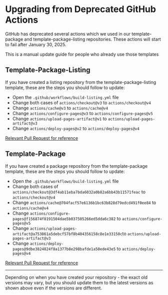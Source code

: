 # Upgrading from Deprecated GitHub Actions

GitHub has deprecated several actions which we used in our template-package and template-package-listing repositories. These actions will start to fail after January 30, 2025.

This is a manual update guide for people who already use those templates

## Template-Package-Listing

If you have created a listing repository from the template-package-listing template, these are the steps you should follow to update:

- Open the `.github/workflows/build-listing.yml` file
- Change both cases of `actions/checkout@v3` to `actions/checkout@v4`
- Change `actions/cache@v3` to `actions/cache@v4`
- Change `actions/configure-pages@v3` to `actions/configure-pages@v5`
- Change `actions/upload-pages-artifact@v1` to `actions/upload-pages-artifact@v3`
- Change `actions/deploy-pages@v2` to `actions/deploy-pages@v4`

[Relevant Pull Request for reference](https://github.com/vrchat-community/template-package-listing/pull/17)

## Template-Package

If you have created a package repository from the template-package template, these are the steps you should follow to update:

- Open the `.github/workflows/build-listing.yml` file
- Change both cases of `actions/checkout@3df4ab11eba7bda6032a0b82a6bb43b11571feac` to `actions/checkout@v4`
- Change `actions/cache@704facf57e6136b1bc63b828d79edcd491f0ee84` to `actions/cache@v4`
- Change `actions/configure-pages@f156874f8191504dae5b037505266ed5dda6c382` to `actions/configure-pages@v5`
- Change `actions/upload-pages-artifact@a753861a5debcf57bf8b404356158c8e1e33150c`to `actions/upload-pages-artifact@v3`
- Change `actions/deploy-pages@9dbe3824824f8a1377b8e298bafde1a50ede43e5` to `actions/deploy-pages@v4`

[Relevant Pull Request for reference](https://github.com/vrchat-community/template-package/pull/25)

---

Depending on when you have created your repository - the exact old versions may vary, but you should update them to the latest versions as shown above even if the versions are different.

